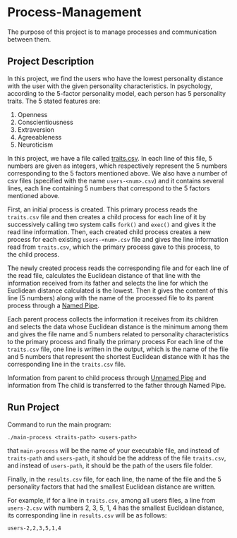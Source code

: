 # Process-Management
The purpose of this project is to manage processes and communication between them.

## Project Description
In this project, we find the users who have the lowest personality distance with the user with the given personality characteristics.
In psychology, according to the 5-factor personality model, each person has 5 personality traits.
The 5 stated features are:

1. Openness
2. Conscientiousness
3. Extraversion
4. Agreeableness
5. Neuroticism

In this project, we have a file called [traits.csv](https://github.com/davoudifatemeh/Process-Management/blob/main/data/traits.csv). In each line of this file, 5 numbers are given as integers, which respectively represent the 5 numbers corresponding to the 5 factors mentioned above. We also have a number of csv files (specified with the name ```users-<num>.csv```) and it contains several lines, each line containing 5 numbers that correspond to the 5 factors mentioned above.

First, an initial process is created. This primary process reads the ```traits.csv``` file and then creates a child process for each line of it by successively calling two system calls ```fork()``` and ```exec()``` and gives it the read line information. Then, each created child process creates a new process for each existing ```users-<num>.csv``` file and gives the line information read from ```traits.csv```, which the primary process gave to this process, to the child process.

The newly created process reads the corresponding file and for each line of the read file, calculates the Euclidean distance of that line with the information received from its father and selects the line for which the Euclidean distance calculated is the lowest. Then it gives the content of this line (5 numbers) along with the name of the processed file to its parent process through a [Named Pipe](https://techaccess.in/2021/05/16/named-pipes/).

Each parent process collects the information it receives from its children and selects the data whose Euclidean distance is the minimum among them and gives the file name and 5 numbers related to personality characteristics to the primary process and finally the primary process For each line of the ```traits.csv``` file, one line is written in the output, which is the name of the file and 5 numbers that represent the shortest Euclidean distance with
It has the corresponding line in the ```traits.csv``` file.

Information from parent to child process through [Unnamed Pipe](https://techaccess.in/2021/05/16/un-named-pipes/) and information from The child is transferred to the father through Named Pipe.

## Run Project
Command to run the main program:
```
./main-process <traits-path> <users-path>
```

that ```main-process``` will be the name of your executable file, and instead of ```traits-path``` and ```users-path```, it should be the address of the file ```traits.csv```, and instead of ```users-path```, it should be the path of the users file folder.

Finally, in the ```results.csv``` file, for each line, the name of the file and the 5 personality factors that had the smallest Euclidean distance are written.

For example, if for a line in ```traits.csv```, among all users files, a line from ```users-2.csv``` with numbers 2, 3, 5, 1, 4 has the smallest Euclidean distance, its corresponding line in ```results.csv``` will be as follows:
```
users-2,2,3,5,1,4
```
